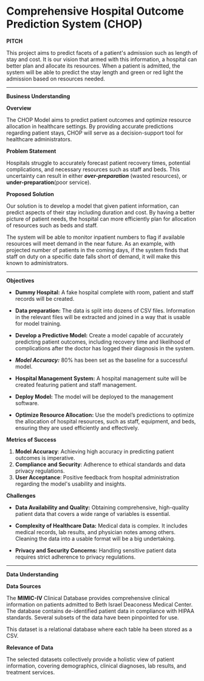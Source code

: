 
# Comprehensive Hospital Outcome Prediction System (CHOP)

**PITCH**

This project aims to predict facets of a patient's admission such as length of stay and cost. It is our vision that armed with this information, a hospital can better plan and allocate its resources. When a patient is admitted, the system will be able to predict the stay length and green or red light the admission based on resources needed.

---

**Business Understanding**

**Overview**

The CHOP Model aims to predict patient outcomes and optimize resource allocation in healthcare settings. By providing accurate predictions regarding patient stays, CHOP  will serve as a decision-support tool for healthcare administrators.

**Problem Statement**

Hospitals struggle to accurately forecast patient recovery times, potential complications, and necessary resources such as staff and beds. This uncertainty can result in either ***over-preparation*** 
(wasted resources), or **under-preparation**(poor service).

**Proposed Solution**

Our solution is to develop a model that given patient information, can predict aspects of their stay including duration and cost. By having a better picture of patient needs, the hospital can more efficiently plan for allocation of resources such as beds and staff.

The system will be able to monitor inpatient numbers to flag if available resources will meet demand in the near future. As an example, with projected number of patients in the coming days, if the system finds that staff on duty on a specific date falls short of demand, it will make this known to administrators.

---

**Objectives**

- **Dummy Hospital:** A fake hospital complete with room, patient and staff records will be created.

- **Data preparation:** The data is split into dozens of CSV files. Information in the relevant files will be extracted and joined in a way that is usable for model training.

- **Develop a Predictive Model:** Create a model capable of accurately predicting patient outcomes, including recovery time and likelihood of complications after the doctor has logged their diagnosis in the system.

- ***Model Accuracy:*** 80% has been set as the baseline for a successful model.

- **Hospital Management System:** A hospital management suite will be created featuring patient and staff management.

- **Deploy Model:** The model will be deployed to the management software.

- **Optimize Resource Allocation:** Use the model’s predictions to optimize the allocation of hospital resources, such as staff, equipment, and beds, ensuring they are used efficiently and effectively.

**Metrics of Success**

1. **Model Accuracy**: Achieving high accuracy in predicting patient outcomes is imperative.
2. **Compliance and Security**: Adherence to ethical standards and data privacy regulations.
3. **User Acceptance**: Positive feedback from hospital administration regarding the model's usability and insights.

**Challenges**

- **Data Availability and Quality:** Obtaining comprehensive, high-quality patient data that covers a wide range of variables is essential.

- **Complexity of Healthcare Data:** Medical data is complex. It includes medical records, lab results, and physician notes among others. Cleaning the data into a usable format will be a big undertaking.

- **Privacy and Security Concerns:** Handling sensitive patient data requires strict adherence to privacy regulations.

---

**Data Understanding**

**Data Sources**

The **MIMIC-IV** Clinical Database provides comprehensive clinical information on patients admitted to Beth Israel Deaconess Medical Center. The database contains de-identified patient data in compliance with HIPAA standards. Several subsets of the data have been pinpointed for use.

This dataset is a relational database where each table ha been stored as a CSV.

**Relevance of Data** 

The selected datasets collectively provide a holistic view of patient information, covering demographics, clinical diagnoses, lab results, and treatment services.